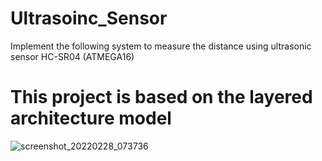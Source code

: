 # Ultrasoinc_Sensor
Implement the following system to measure the distance using ultrasonic sensor HC-SR04 (ATMEGA16)
# This project is based on the layered architecture model
![screenshot_20220228_073736](https://user-images.githubusercontent.com/85140058/155930259-6b4d08c9-4340-487d-a38e-79b01bb19815.png)
